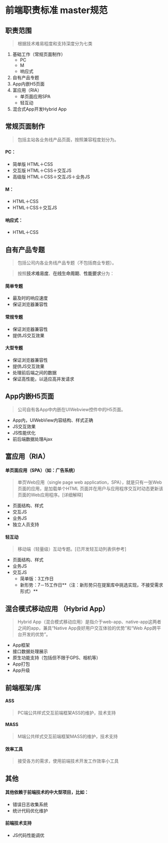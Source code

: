 # 前端职责标准 master规范

## 职责范围
>根据技术难易程度和支持深度分为七类

1. 基础工作（常规页面制作）
    * PC
    * M
    * 响应式
2. 自有产品专题
3. App内嵌H5页面
4. 富应用（RIA）
    * 单页面应用SPA
    * 轻互动
5. 混合式App开发Hybrid App


## 常规页面制作

> 包括主站各业务线产品页面，按照兼容程度划分为。

#### PC：
* 简单版 HTML＋CSS
* 交互版 HTML＋CSS＋交互JS
* 高级版 HTML＋CSS＋交互JS＋业务JS

#### M：
* HTML＋CSS
* HTML＋CSS＋交互JS

#### 响应式：
* HTML＋CSS

## 自有产品专题
> 包括公司内各业务线产品专题（不包括商业专题）。

> 按照**技术难易度**、**在线生命周期**、**性能要求**分为：

#### 简单专题
* 最及时的响应速度
* 保证浏览器兼容性

#### 常规专题
* 保证浏览器兼容性
* 提供JS交互效果

#### 大型专题
* 保证浏览器兼容性
* 提供JS交互效果
* 处理前后端之间的数据
* 保证高性能，以适应高并发请求

## App内嵌H5页面
> 公司自有各App中内嵌在UIWebview控件中的H5页面。

* App内，UIWebView内容结构、样式正确
* JS交互效果
* JS性能优化
* 前后端数据处理Ajax

## 富应用（RIA）
#### 单页面应用（SPA）（如：广告系统）
> 单页Web应用（single page web application，SPA），就是只有一张Web页面的应用，是加载单个HTML 页面并在用户与应用程序交互时动态更新该页面的Web应用程序。[详细解释]

* 页面结构、样式
* 交互JS
* 业务JS
* 独立人员支持

#### 轻互动
> 移动端（轻量级）互动专题。[已开发轻互动列表供参考]
* 页面结构、样式
* 业务JS
* 交互JS
    * 简单版：3工作日
    * 新形势：7－15工作日**（注：新形势只在提案库中挑选实现，不接受需求形式）**

##  混合模式移动应用 （Hybrid App）
> Hybrid App（混合模式移动应用）是指介于web-app、native-app这两者之间的app，兼具“Native App良好用户交互体验的优势”和“Web App跨平台开发的优势”。

* App框架
* 接口数据处理展示
* 原生功能支持（包括但不限于GPS、相机等）
* App打包
* App升级

## 前端框架/库
#### ASS
> PC端公共样式交互前端框架ASS的维护，技术支持

#### MASS
> M端公共样式交互前端框架MASS的维护，技术支持

#### 效率工具
> 接受各方的需求，使用前端技术开发工作效率小工具

## 其他
#### 其他依赖于前端技术的中大型项目，比如：

* 错误日志收集系统
* 统计代码优化维护

#### 前端技术支持
* JS代码性能调优


